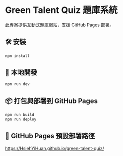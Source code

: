 # Green Talent Quiz 題庫系統

此專案提供互動式題庫網站，支援 GitHub Pages 部署。

## 🛠 安裝

```bash
npm install
```

## 🚀 本地開發

```bash
npm run dev
```

## 📦 打包與部署到 GitHub Pages

```bash
npm run build
npm run deploy
```

## 📍 GitHub Pages 預設部署路徑

https://HsiehYiHuan.github.io/green-talent-quiz/
